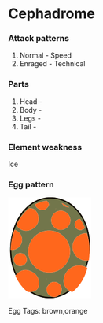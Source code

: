 # Cephadrome

### Attack patterns
1. Normal - Speed
2. Enraged - Technical

### Parts
1. Head - 
2. Body - 
3. Legs - 
4. Tail - 

### Element weakness
Ice 

### Egg pattern
![image info](../assets/cephadrome.png)

Egg Tags: brown,orange
